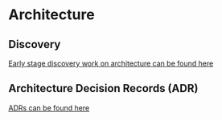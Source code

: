 # Architecture

## Discovery

[Early stage discovery work on architecture can be found here](./discovery/index.md)

## Architecture Decision Records (ADR)

[ADRs can be found here](./decisions/index.md)
